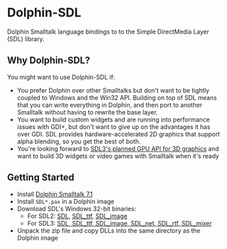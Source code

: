 # Dolphin-SDL
Dolphin Smalltalk language bindings to to the Simple DirectMedia Layer (SDL) library.

## Why Dolphin-SDL?

You might want to use Dolphin-SDL if:

* You prefer Dolphin over other Smalltalks but don't want to be tightly coupled to Windows and the Win32 API. Building on top of SDL means that you can write everything in Dolphin, and then port to another Smalltalk without having to rewrite the base layer.
* You want to build custom widgets and are running into performance issues with GDI+, but don't want to give up on the advantages it has over GDI. SDL provides hardware-accelerated 2D graphics that support alpha blending, so you get the best of both.
* You're looking forward to [SDL3's planned GPU API for 3D graphics](https://www.patreon.com/posts/new-project-top-58563886) and want to build 3D widgets or video games with Smalltalk when it's ready

## Getting Started
* Install [Dolphin Smalltalk 7.1](https://github.com/dolphinsmalltalk/Dolphin)
* Install `SDL*.pax` in a Dolphin image
* Download SDL's Windows 32-bit binaries:
  * For SDL2: [SDL](https://github.com/libsdl-org/SDL/releases), [SDL_ttf](https://github.com/libsdl-org/SDL_ttf/releases), [SDL_image](https://github.com/libsdl-org/SDL_image/releases)
  * For SDL3: [SDL, SDL_ttf, SDL_image, SDL_net, SDL_rtf, SDL_mixer](https://github.com/JBetz/build-sdl3-win32/releases)
* Unpack the zip file and copy DLLs into the same directory as the Dolphin image
